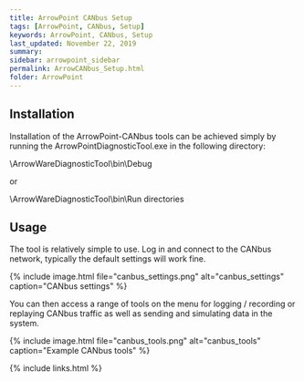 ```yaml
---
title: ArrowPoint CANbus Setup
tags: [ArrowPoint, CANbus, Setup]
keywords: ArrowPoint, CANbus, Setup
last_updated: November 22, 2019
summary: 
sidebar: arrowpoint_sidebar
permalink: ArrowCANbus_Setup.html
folder: ArrowPoint
---
```

## Installation
Installation of the ArrowPoint-CANbus tools can be achieved simply by running the ArrowPointDiagnosticTool.exe in the following directory: 

\ArrowWareDiagnosticTool\bin\Debug 

or 

\ArrowWareDiagnosticTool\bin\Run directories

## Usage
The tool is relatively simple to use. Log in and connect to the CANbus network, typically the default settings will work fine.

{% include image.html file="canbus_settings.png" alt="canbus_settings" caption="CANbus settings" %}


You can then access a range of tools on the menu for logging / recording or replaying CANbus traffic as well as sending and simulating data in the system.

{% include image.html file="canbus_tools.png" alt="canbus_tools" caption="Example CANbus tools" %}

{% include links.html %}